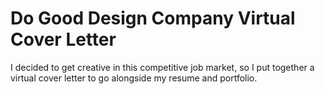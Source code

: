 <h1>Do Good Design Company Virtual Cover Letter</h1>

I decided to get creative in this competitive job market, so I put together a virtual cover letter to go alongside my resume and portfolio. 
